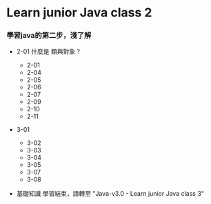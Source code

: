 # Learn junior Java class 2
### 學習java的第二步，淺了解
- 2-01 什麼是 類與對象 ?
    - 2-01 
    - 2-04
    - 2-05 
    - 2-06 
    - 2-07 
    - 2-09 
    - 2-10 
    - 2-11 
- 3-01 
    - 3-02 
    - 3-03 
    - 3-04 
    - 3-05 
    - 3-07 
    - 3-08 

- 基礎知識 學習結束，請轉至 "Java-v3.0 - Learn junior Java class 3"

